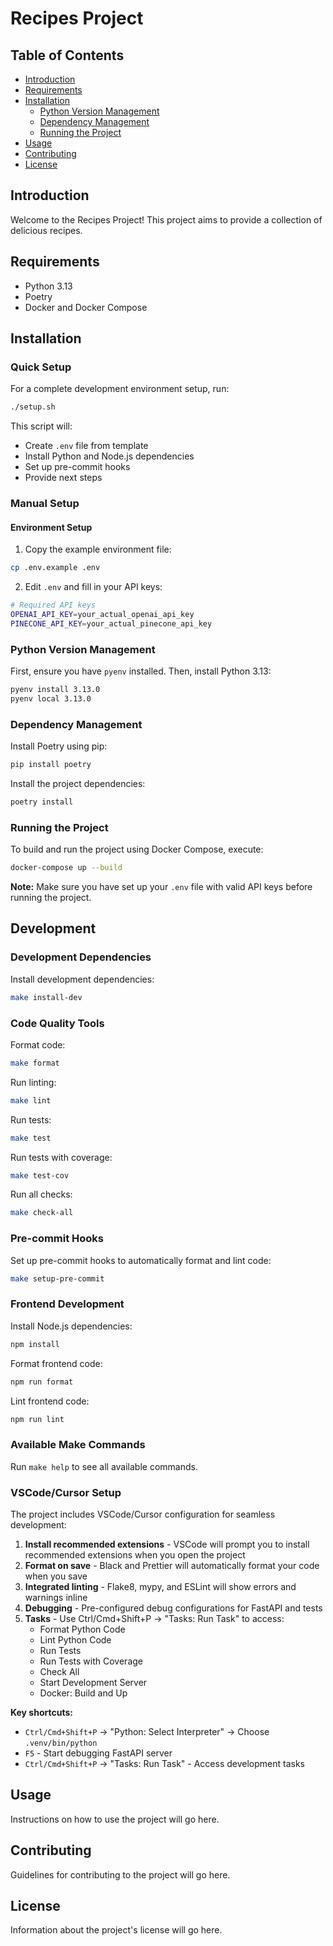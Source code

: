 # Recipes Project

## Table of Contents

- [Introduction](#introduction)
- [Requirements](#requirements)
- [Installation](#installation)
  - [Python Version Management](#python-version-management)
  - [Dependency Management](#dependency-management)
  - [Running the Project](#running-the-project)
- [Usage](#usage)
- [Contributing](#contributing)
- [License](#license)

## Introduction

Welcome to the Recipes Project! This project aims to provide a collection of delicious recipes.

## Requirements

- Python 3.13
- Poetry
- Docker and Docker Compose

## Installation

### Quick Setup

For a complete development environment setup, run:

```sh
./setup.sh
```

This script will:
- Create `.env` file from template
- Install Python and Node.js dependencies
- Set up pre-commit hooks
- Provide next steps

### Manual Setup

#### Environment Setup

1. Copy the example environment file:
```sh
cp .env.example .env
```

2. Edit `.env` and fill in your API keys:
```sh
# Required API keys
OPENAI_API_KEY=your_actual_openai_api_key
PINECONE_API_KEY=your_actual_pinecone_api_key
```

### Python Version Management

First, ensure you have `pyenv` installed. Then, install Python 3.13:

```sh
pyenv install 3.13.0
pyenv local 3.13.0
```

### Dependency Management

Install Poetry using pip:

```sh
pip install poetry
```

Install the project dependencies:

```sh
poetry install
```

### Running the Project

To build and run the project using Docker Compose, execute:

```sh
docker-compose up --build
```

**Note:** Make sure you have set up your `.env` file with valid API keys before running the project.

## Development

### Development Dependencies

Install development dependencies:

```sh
make install-dev
```

### Code Quality Tools

Format code:
```sh
make format
```

Run linting:
```sh
make lint
```

Run tests:
```sh
make test
```

Run tests with coverage:
```sh
make test-cov
```

Run all checks:
```sh
make check-all
```

### Pre-commit Hooks

Set up pre-commit hooks to automatically format and lint code:

```sh
make setup-pre-commit
```

### Frontend Development

Install Node.js dependencies:
```sh
npm install
```

Format frontend code:
```sh
npm run format
```

Lint frontend code:
```sh
npm run lint
```

### Available Make Commands

Run `make help` to see all available commands.

### VSCode/Cursor Setup

The project includes VSCode/Cursor configuration for seamless development:

1. **Install recommended extensions** - VSCode will prompt you to install recommended extensions when you open the project
2. **Format on save** - Black and Prettier will automatically format your code when you save
3. **Integrated linting** - Flake8, mypy, and ESLint will show errors and warnings inline
4. **Debugging** - Pre-configured debug configurations for FastAPI and tests
5. **Tasks** - Use Ctrl/Cmd+Shift+P → "Tasks: Run Task" to access:
   - Format Python Code
   - Lint Python Code  
   - Run Tests
   - Run Tests with Coverage
   - Check All
   - Start Development Server
   - Docker: Build and Up

**Key shortcuts:**
- `Ctrl/Cmd+Shift+P` → "Python: Select Interpreter" → Choose `.venv/bin/python`
- `F5` - Start debugging FastAPI server
- `Ctrl/Cmd+Shift+P` → "Tasks: Run Task" - Access development tasks

## Usage

Instructions on how to use the project will go here.

## Contributing

Guidelines for contributing to the project will go here.

## License

Information about the project's license will go here.
